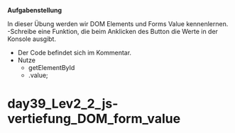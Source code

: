 **Aufgabenstellung**

In dieser Übung werden wir DOM Elements und Forms Value kennenlernen.
-Schreibe eine Funktion, die beim Anklicken des Button die Werte in der Konsole ausgibt.

-   Der Code befindet sich im Kommentar.
-   Nutze
    -   getElementById
    -   .value;
# day39_Lev2_2_js-vertiefung_DOM_form_value
